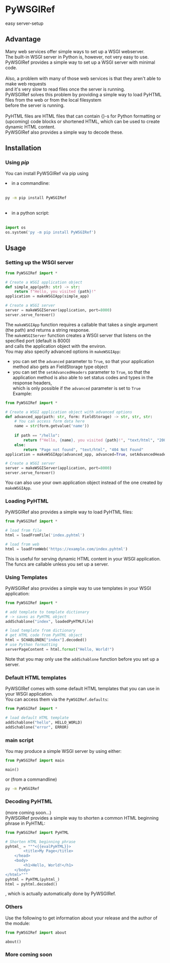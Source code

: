 # PyWSGIRef
easy server-setup
## Advantage
Many web services offer simple ways to set up a WSGI webserver.<br/>
The built-in WSGI server in Python is, however, not very easy to use.<br/>
PyWSGIRef provides a simple way to set up a WSGI server with minimal code.<br/><br/>
Also, a problem with many of those web services is that they aren't able to make web requests<br/>
and it's very slow to read files once the server is running.<br/>
PyWSGIRef solves this problem by providing a simple way to load PyHTML files from the web or from the local filesystem<br/>
before the server is running.<br/><br/>
PyHTML files are HTML files that can contain {}-s for Python formatting or<br/>
(upcoming) code blocks or shortened HTML, which can be used to create dynamic HTML content.<br/>
PyWSGIRef also provides a simple way to decode these.
## Installation
### Using *pip*
You can install PyWSGIRef via pip using
<li>in a commandline:</li><br/>

```bash
py -m pip install PyWSGIRef
```
<br/>
<li>in a python script:</li><br/>

```python
import os
os.system('py -m pip install PyWSGIRef')
```
## Usage
### Setting up the WSGI server
```python
from PyWSGIRef import *

# Create a WSGI application object
def simple_app(path: str) -> str:
	return f"Hello, you visited {path}!"
application = makeWSGIApp(simple_app)

# Create a WSGI server
server = makeWSGIServer(application, port=8000)
server.serve_forever()
```
The <code>makeWSGIApp</code> function requires a callable that takes a single argument (the path) and returns a string response.<br/>
The <code>makeWSGIServer</code> function creates a WSGI server that listens on the specified port (default is 8000)<br/>
and calls the application object with the environ.<br/>
You may also specify advanced options in <code>makeWSGIApp</code>:<br/>
- you can set the <code>advanced</code> parameter to <code>True</code>, so that your application method also gets an FieldStorage type object<br/>
- you can set the <code>setAdvancedHeaders</code> parameter to <code>True</code>, so that the application method is also able to set status codes and types in the response headers,<br/>
  which is only possible if the <code>advanced</code> parameter is set to <code>True</code><br/>
Example:
```python
from PyWSGIRef import *

# Create a WSGI application object with advanced options
def advanced_app(path: str, form: FieldStorage) -> str, str, str:
	# You can access form data here
	name = str(form.getvalue('name'))
	
	if path == "/hello":
		return f"Hello, {name}, you visited {path}!", "text/html", "200 OK"
	else:
		return "Page not found", "text/html", "404 Not Found"
application = makeWSGIApp(advanced_app, advanced=True, setAdvancedHeaders=True)

# Create a WSGI server
server = makeWSGIServer(application, port=8000)
server.serve_forever()
```
You can also use your own application object instead of the one created by <code>makeWSGIApp</code>.
### Loading PyHTML
PyWSGIRef also provides a simple way to load PyHTML files:
```python
from PyWSGIRef import *

# load from file
html = loadFromFile('index.pyhtml')

# load from web
html = loadFromWeb('https://example.com/index.pyhtml')
```
This is useful for serving dynamic HTML content in your WSGI application.<br/>
The funcs are callable unless you set up a server.
### Using Templates
PyWSGIRef also provides a simple way to use templates in your WSGI application:
```python
from PyWSGIRef import *

# add template to template dictionary
# -> saves as PyHTML object
addSchablone("index", loadedPyHTMLFile)

# load template from dictionary
# get HTML code from PyHTML object
html = SCHABLONEN["index"].decoded()
# use Python formatting
serverPageContent = html.format("Hello, World!")
```
Note that you may only use the <code>addSchablone</code> function before you set up a server.
### Default HTML templates
PyWSGIRef comes with some default HTML templates that you can use in your WSGI application.<br/>
You can access them via the <code>PyWSGIRef.defaults</code>:
```python
from PyWSGIRef import *

# load default HTML template
addSchablone("hello", HELLO_WORLD)
addSchablone("error", ERROR)
```
### __main__ script
You may produce a simple WSGI server by using either:<br/>
```python
from PyWSGIRef import main

main()
```
or (from a commandline)
```bash
py -m PyWSGIRef
```
### Decoding PyHTML
(more coming soon...)<br/>
PyWSGIRef provides a simple way to shorten a common HTML beginning phrase in PyHTML:
```python
from PyWSGIRef import PyHTML

# Shorten HTML beginning phrase
pyhtml_ = """<{{evalPyHTML}}>
		<title>My Page</title>
	</head>
	<body>
		<h1>Hello, World!</h1>
	</body>
</html>"""
pyhtml = PyHTML(pyhtml_)
html = pyhtml.decoded()
```
, which is actually automatically done by PyWSGIRef.
### Others
Use the following to get information about your release and the author of the module:
```python
from PyWSGIRef import about

about()
```
### More coming soon